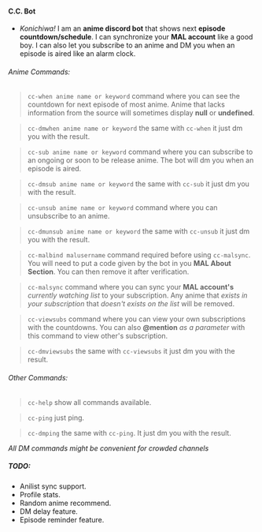 #### C.C. Bot

- _Konichiwa!_ I am an **anime discord bot** that shows next **episode countdown/schedule**. I can synchronize your **MAL account** like a good boy. I can also let you subscribe to an anime and DM you when an episode is aired like an alarm clock.

###### _Anime Commands:_

> `cc-when anime name or keyword` command where you can see the countdown for next episode of most anime. Anime that lacks information from the source will sometimes display **null** or **undefined**.

> `cc-dmwhen anime name or keyword` the same with `cc-when` it just dm you with the result.

> `cc-sub anime name or keyword` command where you can subscribe to an ongoing or soon to be release anime. The bot will dm you when an episode is aired.

> `cc-dmsub anime name or keyword` the same with `cc-sub` it just dm you with the result.

> `cc-unsub anime name or keyword` command where you can unsubscribe to an anime.

> `cc-dmunsub anime name or keyword` the same with `cc-unsub` it just dm you with the result.

> `cc-malbind malusername` command required before using `cc-malsync`. You will need to put a code given by the bot in you **MAL About Section**. You can then remove it after verification.

> `cc-malsync` command where you can sync your **MAL account's** _currently watching list_ to your subscription. Any anime that _exists in your subscription_ that _doesn't exists on the list_ will be removed.

> `cc-viewsubs` command where you can view your own subscriptions with the countdowns. You can also **@mention** _as a parameter_ with this command to view other's subscription.

> `cc-dmviewsubs` the same with `cc-viewsubs` it just dm you with the result.

###### _Other Commands:_

> `cc-help` show all commands available.

> `cc-ping` just ping.

> `cc-dmping` the same with `cc-ping`. It just dm you with the result.

_All DM commands might be convenient for crowded channels_

##### TODO:

- Anilist sync support.
- Profile stats.
- Random anime recommend.
- DM delay feature.
- Episode reminder feature.
